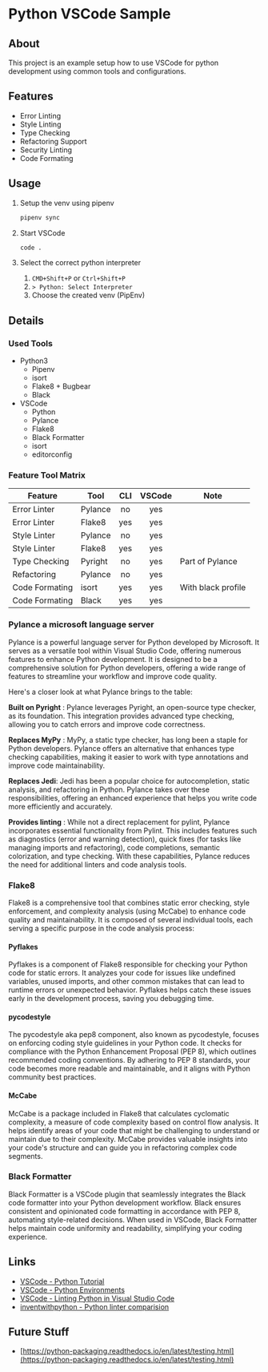 # Python VSCode Sample

## About

This project is an example setup how to use VSCode for python development using common tools and configurations.

## Features

* Error Linting
* Style Linting
* Type Checking
* Refactoring Support
* Security Linting
* Code Formating

## Usage

1. Setup the venv using pipenv

    ```sh
    pipenv sync
    ```

2. Start VSCode

    ```sh
    code .
    ```

3. Select the correct python interpreter
    1. `CMD+Shift+P` or `Ctrl+Shift+P`
    2. `> Python: Select Interpreter`
    3. Choose the created venv (PipEnv)


## Details

### Used Tools

* Python3
  * Pipenv
  * isort
  * Flake8 + Bugbear
  * Black
* VSCode
  * Python
  * Pylance
  * Flake8
  * Black Formatter
  * isort
  * editorconfig

### Feature Tool Matrix

| Feature          | Tool    | CLI | VSCode | Note               |
|------------------|---------|:---:|:------:|--------------------|
| Error Linter     | Pylance | no  |  yes   |                    |
| Error Linter     | Flake8  | yes |  yes   |                    |
| Style Linter     | Pylance | no  |  yes   |                    |
| Style Linter     | Flake8  | yes |  yes   |                    |
| Type Checking    | Pyright | no  |  yes   | Part of Pylance    |
| Refactoring      | Pylance | no  |  yes   |                    |
| Code Formating   | isort   | yes |  yes   | With black profile |
| Code Formating   | Black   | yes |  yes   |                    |

### Pylance a microsoft language server

Pylance is a powerful language server for Python developed by Microsoft. It serves as a versatile tool within Visual Studio Code, offering numerous features to enhance Python development. It is designed to be a comprehensive solution for Python developers, offering a wide range of features to streamline your workflow and improve code quality.

Here's a closer look at what Pylance brings to the table:

**Built on Pyright**
: Pylance leverages Pyright, an open-source type checker, as its foundation. This integration provides advanced type checking, allowing you to catch errors and improve code correctness.

**Replaces MyPy**
: MyPy, a static type checker, has long been a staple for Python developers. Pylance offers an alternative that enhances type checking capabilities, making it easier to work with type annotations and improve code maintainability.

**Replaces Jedi**: Jedi has been a popular choice for autocompletion, static analysis, and refactoring in Python. Pylance takes over these responsibilities, offering an enhanced experience that helps you write code more efficiently and accurately.

**Provides linting**
: While not a direct replacement for pylint, Pylance incorporates essential functionality from Pylint. This includes features such as diagnostics (error and warning detection), quick fixes (for tasks like managing imports and refactoring), code completions, semantic colorization, and type checking. With these capabilities, Pylance reduces the need for additional linters and code analysis tools.

### Flake8

Flake8 is a comprehensive tool that combines static error checking, style enforcement, and complexity analysis (using McCabe) to enhance code quality and maintainability.
It is composed of several individual tools, each serving a specific purpose in the code analysis process:

#### Pyflakes

Pyflakes is a component of Flake8 responsible for checking your Python code for static errors. It analyzes your code for issues like undefined variables, unused imports, and other common mistakes that can lead to runtime errors or unexpected behavior. Pyflakes helps catch these issues early in the development process, saving you debugging time.

#### pycodestyle

The pycodestyle aka pep8 component, also known as pycodestyle, focuses on enforcing coding style guidelines in your Python code. It checks for compliance with the Python Enhancement Proposal (PEP 8), which outlines recommended coding conventions. By adhering to PEP 8 standards, your code becomes more readable and maintainable, and it aligns with Python community best practices.

#### McCabe

McCabe is a package included in Flake8 that calculates cyclomatic complexity, a measure of code complexity based on control flow analysis. It helps identify areas of your code that might be challenging to understand or maintain due to their complexity. McCabe provides valuable insights into your code's structure and can guide you in refactoring complex code segments.

### Black Formatter

Black Formatter is a VSCode plugin that seamlessly integrates the Black code formatter into your Python development workflow. Black ensures consistent and opinionated code formatting in accordance with PEP 8, automating style-related decisions. When used in VSCode, Black Formatter helps maintain code uniformity and readability, simplifying your coding experience.

## Links

* [VSCode - Python Tutorial](https://code.visualstudio.com/docs/python/python-tutorial)
* [VSCode - Python Environments](https://code.visualstudio.com/docs/python/environments)
* [VSCode - Linting Python in Visual Studio Code](https://code.visualstudio.com/docs/python/linting)
* [inventwithpython - Python linter comparision](https://inventwithpython.com/blog/2022/11/19/python-linter-comparison-2022-pylint-vs-pyflakes-vs-flake8-vs-autopep8-vs-bandit-vs-prospector-vs-pylama-vs-pyroma-vs-black-vs-mypy-vs-radon-vs-mccabe/)

## Future Stuff

* [https://python-packaging.readthedocs.io/en/latest/testing.html](https://python-packaging.readthedocs.io/en/latest/testing.html)
